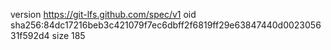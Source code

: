 version https://git-lfs.github.com/spec/v1
oid sha256:84dc17216beb3c421079f7ec6dbff2f6819ff29e63847440d002305631f592d4
size 185
